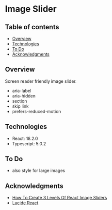 # Image Slider

## Table of contents

- [Overview](#overview)
- [Technologies](#technologies)
- [To Do](#to-do)
- [Acknowledgments](#acknowledgments)

## Overview
Screen reader friendly image slider.
- aria-label
- aria-hidden
- section
- skip link
- prefers-reduced-motion

## Technologies

- React: 18.2.0
- Typescript: 5.0.2

## To Do
- also style for large images

## Acknowledgments
- [How To Create 3 Levels Of React Image Sliders](https://www.youtube.com/watch?v=Kx8XlKRBZx8&ab_channel=WebDevSimplified)
- [Lucide React](https://lucide.dev/guide/packages/lucide-react)
